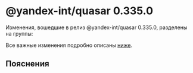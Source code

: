# @yandex-int/quasar 0.335.0

<!-- ЧЕЛОВЕЧЕСКОЕ ВСТУПЛЕНИЕ -->

Изменения, вошедшие в релиз @yandex-int/quasar 0.335.0, разделены на группы:

Все важные изменения подробно описаны [ниже](#Пояснения).

## Пояснения

